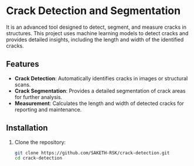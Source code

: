 # Crack Detection and Segmentation

It is an advanced tool designed to detect, segment, and measure cracks in structures. This project uses machine learning models to detect cracks and provides detailed insights, including the length and width of the identified cracks. 

## Features
- **Crack Detection**: Automatically identifies cracks in images or structural scans.
- **Crack Segmentation**: Provides a detailed segmentation of crack areas for further analysis.
- **Measurement**: Calculates the length and width of detected cracks for reporting and maintenance.

## Installation

1. Clone the repository:
   ```bash
   git clone https://github.com/SAKETH-RSK/crack-detection.git
   cd crack-detection
